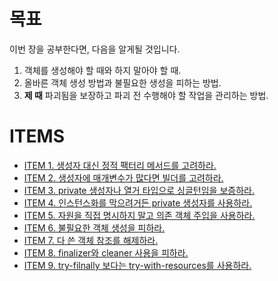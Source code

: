 # 목표
이번 장을 공부한다면, 다음을 알게될 것입니다.
1. 객체를 생성해야 할 때와 하지 말아야 할 때.
2. 올바른 객체 생성 방법과 불필요한 생성을 피하는 방법.
3. <strong>제 때</strong> 파괴됨을 보장하고 파괴 전 수행해야 할 작업을 관리하는 방법.

# ITEMS
* [ITEM 1. 생성자 대신 정적 팩터리 메서드를 고려하라.](./Item1.md)
* [ITEM 2. 생성자에 매개변수가 많다면 빌더를 고려하라.](./Item2.md)
* [ITEM 3. private 생성자나 열거 타입으로 싱글턴임을 보증하라.](./Item3.md)
* [ITEM 4. 인스턴스화를 막으려거든 private 생성자를 사용하라.]()
* [ITEM 5. 자원을 직접 명시하지 말고 의존 객체 주입을 사용하라.]()
* [ITEM 6. 불필요한 객체 생성을 피하라.]()
* [ITEM 7. 다 쓴 객체 참조를 해제하라.]()
* [ITEM 8. finalizer와 cleaner 사용을 피하라.]()
* [ITEM 9. try-filnally 보다는 try-with-resources를 사용하라.]()